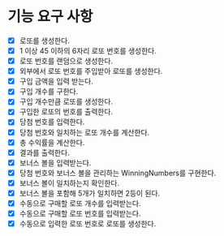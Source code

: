 # 기능 요구 사항

- [x] 로또를 생성한다.
- [x] 1 이상 45 이하의 6자리 로또 번호를 생성한다.
- [x] 로또 번호를 랜덤으로 생성한다.
- [x] 외부에서 로또 번호를 주입받아 로또를 생성한다.
- [x] 구입 금액을 입력 받는다.
- [x] 구입 개수를 구한다.
- [x] 구입 개수만큼 로또를 생성한다.
- [x] 구입한 로또의 번호를 출력한다.
- [x] 당첨 번호를 입력한다.
- [x] 당첨 번호와 일치하는 로또 개수를 계산한다.
- [x] 총 수익률을 계산한다.
- [x] 결과를 출력한다.
- [x] 보너스 볼을 입력받는다.
- [x] 당첨 번호와 보너스 볼을 관리하는 WinningNumbers를 구현한다.
- [x] 보너스 볼이 일치하는지 확인한다.
- [x] 보너스 볼을 포함해 5개가 일치하면 2등이 된다.
- [x] 수동으로 구매할 로또 개수를 입력받는다.
- [x] 수동으로 구매할 로또 번호를 입력받는다.
- [x] 수동으로 입력한 로또 번호로 로또를 생성한다.